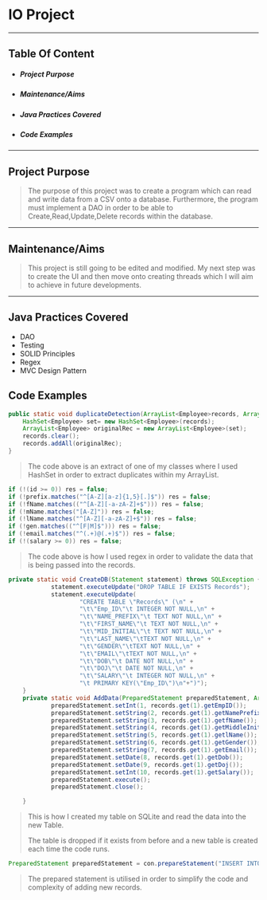 # **IO Project**

___


## Table Of Content

- ##### Project Purpose
- ##### Maintenance/Aims
- ##### Java Practices Covered
- ##### Code Examples
___

## Project Purpose
> The purpose of this project was to create a program which can read and write data from a CSV onto a database. Furthermore, the program must implement a DAO in order to be able to Create,Read,Update,Delete records within the database.
___

## Maintenance/Aims
> This project is still going to be edited and modified. My next step was to create the UI and then move onto creating threads which I will aim to achieve in future developments.
___

## Java Practices Covered
- DAO
- Testing
- SOLID Principles
- Regex
- MVC Design Pattern

## Code Examples
```Java
public static void duplicateDetection(ArrayList<Employee>records, ArrayList<Employee>special){
    HashSet<Employee> set= new HashSet<Employee>(records);
    ArrayList<Employee> originalRec = new ArrayList<Employee>(set);
    records.clear();
    records.addAll(originalRec);
}
```
>The code above is an extract of one of my classes where I used HashSet in order to extract duplicates within my ArrayList.

```Java
if (!(id >= 0)) res = false;
if (!prefix.matches("^[A-Z][a-z]{1,5}[.]$")) res = false;
if (!fName.matches(("^[A-Z][-a-zA-Z]+$"))) res = false;
if (!mName.matches("[A-Z]")) res = false;
if (!lName.matches("^[A-Z][-a-zA-Z]+$")) res = false;
if (!gen.matches(("^[F|M]$"))) res = false;
if (!email.matches("^(.+)@(.+)$")) res = false;
if (!(salary >= 0)) res = false;
```
> The code above is how I used regex in order to validate the data that is being passed into the records.

```Java
private static void CreateDB(Statement statement) throws SQLException {
            statement.executeUpdate("DROP TABLE IF EXISTS Records");
            statement.executeUpdate(
                    "CREATE TABLE \"Records\" (\n" +
                    "\t\"Emp_ID\"\t INTEGER NOT NULL,\n" +
                    "\t\"NAME_PREFIX\"\t TEXT NOT NULL,\n" +
                    "\t\"FIRST_NAME\"\t TEXT NOT NULL,\n" +
                    "\t\"MID_INITIAL\"\t TEXT NOT NULL,\n" +
                    "\t\"LAST_NAME\"\tTEXT NOT NULL,\n" +
                    "\t\"GENDER\"\tTEXT NOT NULL,\n" +
                    "\t\"EMAIL\"\tTEXT NOT NULL,\n" +
                    "\t\"DOB\"\t DATE NOT NULL,\n" +
                    "\t\"DOJ\"\t DATE NOT NULL,\n" +
                    "\t\"SALARY\"\t INTEGER NOT NULL,\n" +
                    "\t PRIMARY KEY(\"Emp_ID\")\n"+")");
    }
    private static void AddData(PreparedStatement preparedStatement, ArrayList<Employee> records) throws SQLException {
            preparedStatement.setInt(1, records.get(1).getEmpID());
            preparedStatement.setString(2, records.get(1).getNamePrefix());
            preparedStatement.setString(3, records.get(1).getfName());
            preparedStatement.setString(4, records.get(1).getMiddleInitial());
            preparedStatement.setString(5, records.get(1).getlName());
            preparedStatement.setString(6, records.get(1).getGender());
            preparedStatement.setString(7, records.get(1).getEmail());
            preparedStatement.setDate(8, records.get(1).getDob());
            preparedStatement.setDate(9, records.get(1).getDoj());
            preparedStatement.setInt(10, records.get(1).getSalary());
            preparedStatement.execute();
            preparedStatement.close();

    }
```
> This is how I created my table on SQLite and read the data into the new Table.
>
> The table is dropped if it exists from before and a new table is created each time the code runs.
>
```Java
PreparedStatement preparedStatement = con.prepareStatement("INSERT INTO Records(Emp_ID, NAME_PREFIX, FIRST_NAME, MID_INITIAL, LAST_NAME, GENDER, EMAIL, DOB, DOJ, SALARY)" + "VALUES(?,?,?,?,?,?,?,?,?,?)");

```
> The prepared statement is utilised in order to simplify the code and complexity of adding new records.
